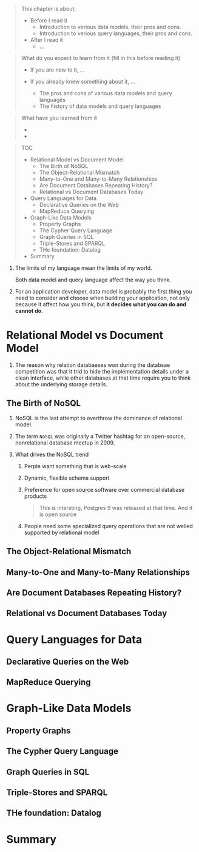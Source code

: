 > This chapter is about:
>
> * Before I read it
>   * Introduction to verious data models, their pros and cons.
>   * Introduction to verious query languages, their pros and cons.
> * After I read it
>   * ...

> What do you expect to learn from it (fill in this before reading it)
>
> * If you are new to it, ...
> * If you already knew something about it, ... 
> 
>   * The pros and cons of various data models and query languages
>   * The history of data models and query languages

> What have you learned from it
>
> *
> *


> TOC
>
> * Relational Model vs Document Model
>   * The Birth of NoSQL
>   * The Object-Relational Mismatch
>   * Many-to-One and Many-to-Many Relationships
>   * Are Document Databases Repeating History?
>   * Relational vs Document Databases Today
> * Query Languages for Data
>   * Declarative Queries on the Web
>   * MapReduce Querying
> * Graph-Like Data Models
>   * Property Graphs
>   * The Cypher Query Language
>   * Graph Queries in SQL
>   * Triple-Stores and SPARQL
>   * THe foundation: Datalog
> * Summary

1. The limits of my language mean the limits of my world.

   Both data model and query language affect the way you think.
   
2. For an application developer, data model is probably the first thing you need
   to consider and choose when building your application, not only because it
   affect how you think, but **it decides what you can do and cannot do**.

# Relational Model vs Document Model

1. The reason why relation databaeses won during the databsae competition was that
   it trid to hide the implementation details under a clean interface, while other
   databases at that time require you to think about the underlying storage details.
   
## The Birth of NoSQL

1. NoSQL is the last attempt to overthrow the dominance of relational model. 

2. The term `NoSQL` was originally a Twitter hashtag for an open-source, nonrelational
   database meetup in 2009.
   
3. What drives the NoSQL trend

   1. Perple want something that is web-scale
   2. Dynamic, flexible schema support
   3. Preference for open source software over commercial database products
      
      > This is intersting, Postgres 9 was released at that time. And it is open source
      
   4. People need some specialized query operations that are not welled supported by
      relational model

## The Object-Relational Mismatch



## Many-to-One and Many-to-Many Relationships
## Are Document Databases Repeating History?
## Relational vs Document Databases Today
# Query Languages for Data
## Declarative Queries on the Web
## MapReduce Querying
# Graph-Like Data Models
## Property Graphs
## The Cypher Query Language
## Graph Queries in SQL
## Triple-Stores and SPARQL
## THe foundation: Datalog
# Summary

